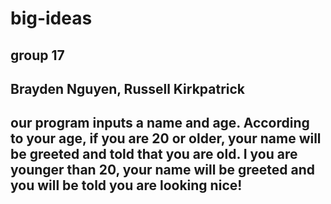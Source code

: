 # big-ideas
## group 17 
## Brayden Nguyen, Russell Kirkpatrick
## our program inputs a name and age. According to your age, if you are 20 or older, your name will be greeted and told that you are old. I you are younger than 20, your name will be greeted and you will be told you are looking nice!

